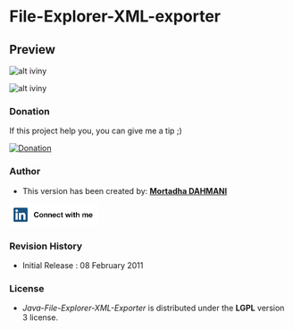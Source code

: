 # File-Explorer-XML-exporter

## Preview
![alt iviny](https://github.com/MortadhaDAHMANI/Java-File-Explorer-XML-Exporter/raw/master/JavavFileExpLoad.png)

![alt iviny](https://github.com/MortadhaDAHMANI/Java-File-Explorer-XML-Exporter/raw/master/JavavFileExpIHMfinal.png)

### Donation
If this project help you, you can give me a tip ;)

<a href="https://paypal.me/mamdpay" rel="In"> <img src="https://www.pngarts.com/files/4/Paypal-Donate-PNG-High-Quality-Image.png" alt="Donation" height="70"></a>

### Author
* This version has been created by: [**Mortadha DAHMANI**](mailto:mortadha.dahmani@gmail.com)

<a href="https://www.linkedin.com/in/mortadhadahmani" rel="In"> <img src="https://github.com/MortadhaDAHMANI/Py-SIM800L/raw/master/in2.jpg" alt="In" height="40"></a>

### Revision History
* Initial Release : 08 February 2011

### License
* _Java-File-Explorer-XML-Exporter_ is distributed under the **LGPL** version 3 license.

